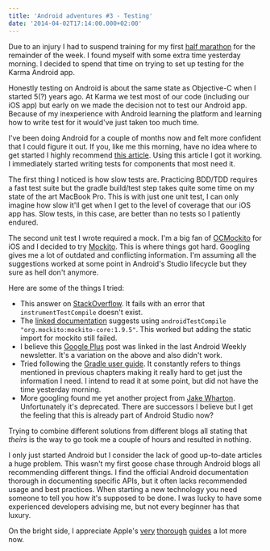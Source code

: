```yaml
---
title: 'Android adventures #3 - Testing'
date: '2014-04-02T17:14:00.000+02:00'
---
```


Due to an injury I had to suspend training for my first [half marathon][] for the remainder of the week. I found myself with some extra time yesterday morning. I decided to spend that time on trying to set up testing for the Karma Android app.

[half marathon]: http://www.nyrr.org/races-and-events/2014/nyrr-five-borough-series-brooklyn-half

Honestly testing on Android is about the same state as Objective-C when I started 5(?) years ago. At Karma we test most of our code (including our iOS app) but early on we made the decision not to test our Android app. Because of my inexperience with Android learning the platform and learning how to write test for it would've just taken too much time.

I've been doing Android for a couple of months now and felt more confident that I could figure it out. If you, like me this morning, have no idea where to get started I highly recommend [this article](http://rexstjohn.com/unit-testing-with-android-studio/). Using this article I got it working. I immediately started writing tests for components that most need it. 

The first thing I noticed is how slow tests are. Practicing BDD/TDD requires a fast test suite but the gradle build/test step takes quite some time on my state of the art MacBook Pro. This is with just one unit test, I can only imagine how slow it'll get when I get to the level of coverage that our iOS app has. Slow tests, in this case, are better than no tests so I patiently endured. 

The second unit test I wrote required a mock. I'm a big fan of [OCMockito](http://www.annema.me/why-i-prefer-testing-with-specta-expecta-and-ocmockito) for iOS and I decided to try [Mockito](https://code.google.com/p/mockito/). This is where things got hard. Googling gives me a lot of outdated and conflicting information. I'm assuming all the suggestions worked at some point in Android's Studio lifecycle but they sure as hell don't anymore.

Here are some of the things I tried:

- This answer on [StackOverflow](http://stackoverflow.com/a/16637755/1555903). It fails with an error that `instrumentTestCompile` doesn't exist.
- The [linked documentation](http://tools.android.com/tech-docs/new-build-system/user-guide#TOC-Testing) suggests using `androidTestCompile "org.mockito:mockito-core:1.9.5"`. This worked but adding the static import for mockito still failed.
- I believe this [Google Plus](https://plus.google.com/+AndroidDevelopers/posts/Xw8qbKRwMxx) post was linked in the last Android Weekly newsletter. It's a variation on the above and also didn't work.
- Tried following the [Gradle user guide](http://tools.android.com/tech-docs/new-build-system/user-guide). It constantly refers to things mentioned in previous chapters making it really hard to get just the information I need. I intend to read it at some point, but did not have the time yesterday morning.
- More googling found me yet another project from [Jake Wharton](https://github.com/JakeWharton/gradle-android-test-plugin). Unfortunately it's deprecated. There are successors I believe but I get the feeling that this is already part of Android Studio now?

Trying to combine different solutions from different blogs all stating that _theirs_ is the way to go took me a couple of hours and resulted in nothing.

I only just started Android but I consider the lack of good up-to-date articles a huge problem. This wasn't my first goose chase through Android blogs all recommending different things. I find the official Android documentation thorough in documenting specific APIs, but it often lacks recommended usage and best practices. When starting a new technology you need someone to tell you how it's supposed to be done. I was lucky to have some experienced developers advising me, but not every beginner has that luxury. 

On the bright side, I appreciate Apple's [very](https://developer.apple.com/library/ios/featuredarticles/ViewControllerPGforiPhoneOS/Introduction/Introduction.html) [thorough](https://developer.apple.com/library/Mac/documentation/Cocoa/Conceptual/KeyValueCoding/Articles/KeyValueCoding.html) [guides](https://developer.apple.com/library/ios/documentation/userexperience/conceptual/tableview_iphone/AboutTableViewsiPhone/AboutTableViewsiPhone.html) a lot more now.
